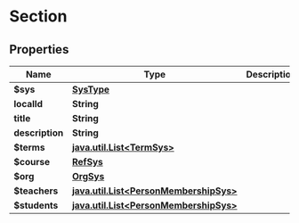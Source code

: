 
# Section

## Properties
Name | Type | Description | Notes
------------ | ------------- | ------------- | -------------
**$sys** | [**SysType**](SysType.md) |  |  [optional]
**localId** | **String** |  |  [optional]
**title** | **String** |  |  [optional]
**description** | **String** |  |  [optional]
**$terms** | [**java.util.List&lt;TermSys&gt;**](TermSys.md) |  |  [optional]
**$course** | [**RefSys**](RefSys.md) |  |  [optional]
**$org** | [**OrgSys**](OrgSys.md) |  |  [optional]
**$teachers** | [**java.util.List&lt;PersonMembershipSys&gt;**](PersonMembershipSys.md) |  |  [optional]
**$students** | [**java.util.List&lt;PersonMembershipSys&gt;**](PersonMembershipSys.md) |  |  [optional]



